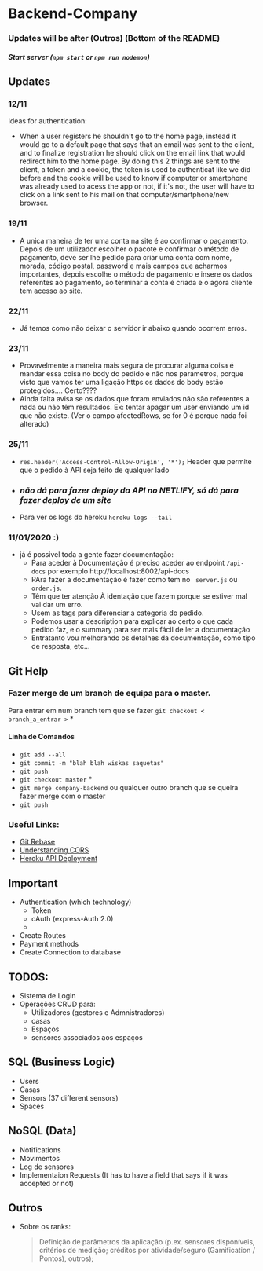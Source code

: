 # Backend-Company

### Updates will be after (Outros) (Bottom of the README)

##### Start server (`npm start` or `npm run nodemon`)

## Updates

### 12/11

Ideas for authentication:

- When a user registers he shouldn't go to the home page, instead it would go to a default page that says that an email was sent to the client, and to finalize registration he should click on
  the email link that would redirect him to the home page. By doing this 2 things are sent to the client, a token and a cookie, the token is used to authenticat like we did before and the cookie
  will be used to know if computer or smartphone was already used to acess the app or not, if it's not, the user will have to click on a link sent to his mail on that computer/smartphone/new browser.

### 19/11

- A unica maneira de ter uma conta na site é ao confirmar o pagamento. Depois de um utilizador escolher o pacote e confirmar o método de pagamento, deve ser lhe pedido para criar uma conta com nome, morada, código postal, password e mais campos que acharmos importantes, depois escolhe o método de pagamento e insere os dados referentes ao pagamento, ao terminar a conta é criada e o agora cliente tem acesso ao site.

### 22/11

- Já temos como não deixar o servidor ir abaixo quando ocorrem erros.

### 23/11

- Provavelmente a maneira mais segura de procurar alguma coisa é mandar essa coisa no body do pedido e não nos parametros, porque visto que vamos ter uma ligação https os dados do body estão protegidos.... Certo????
- Ainda falta avisa se os dados que foram enviados não são referentes a nada ou não têm resultados.
  Ex: tentar apagar um user enviando um id que não existe. (Ver o campo afectedRows, se for 0 é porque nada foi alterado)

### 25/11

- `res.header('Access-Control-Allow-Origin', '*');` Header que permite que o pedido à API seja feito de qualquer lado
- ### _não dá para fazer deploy da API no NETLIFY, só dá para fazer deploy de um site_
- Para ver os logs do heroku `heroku logs --tail`

### 11/01/2020 :)
- já é possivel toda a gente fazer documentação:
    - Para aceder à Documentação é preciso aceder ao endpoint ``` /api-docs ``` por exemplo http://localhost:8002/api-docs 
    - PAra fazer a documentação é fazer como tem no ``` server.js``` ou ``` order.js```.
    - Têm que ter atenção À identação que fazem porque se estiver mal vai dar um erro.
    - Usem as tags para diferenciar a categoria do pedido.
    - Podemos usar a description para explicar ao certo o que cada pedido faz, e o summary para ser mais fácil de ler a documentação
    - Entratanto vou melhorando os detalhes da documentação, como tipo de resposta, etc...

## Git Help

### Fazer merge de um branch de equipa para o master.

Para entrar em num branch tem que se fazer `git checkout < branch_a_entrar >` \*

#### Linha de Comandos

- `git add --all`
- `git commit -m "blah blah wiskas saquetas"`
- `git push`
- `git checkout master` \*
- `git merge company-backend` ou qualquer outro branch que se queira fazer merge com o master
- `git push`

### Useful Links:

- [Git Rebase](https://www.atlassian.com/git/tutorials/rewriting-history/git-rebase)
- [Understanding CORS](https://dev.to/g33konaut/understanding-cors-aaf)
- [Heroku API Deployment](https://api-platform.com/docs/deployment/heroku/)

## Important

- Authentication (which technology)
  - Token
  - oAuth (express-Auth 2.0)
  -
- Create Routes
- Payment methods
- Create Connection to database

## TODOS:

- Sistema de Login
- Operações CRUD para:
  - Utilizadores (gestores e Admnistradores)
  - casas
  - Espaços
  - sensores associados aos espaços

## SQL (Business Logic)

- Users
- Casas
- Sensors (37 different sensors)
- Spaces

## NoSQL (Data)

- Notifications
- Movimentos
- Log de sensores
- Implementaion Requests (It has to have a field that says if it was accepted or not)

## Outros

- Sobre os ranks:
  > Definição de parâmetros da aplicação (p.ex. sensores disponíveis, critérios de medição; créditos por
  > atividade/seguro (Gamification / Pontos), outros);
